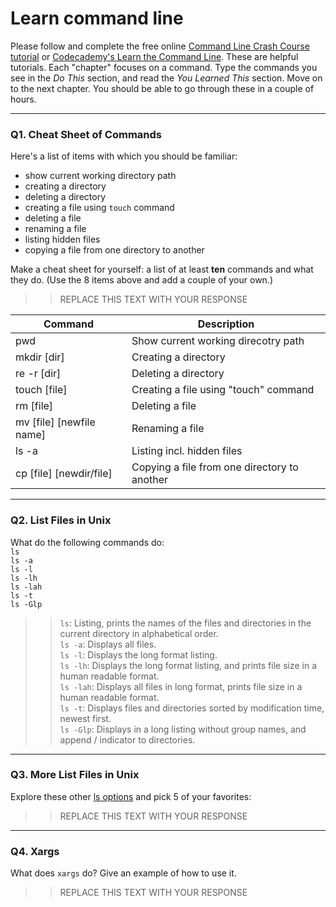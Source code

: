 # Learn command line

Please follow and complete the free online [Command Line Crash Course
tutorial](https://web.archive.org/web/20160708171659/http://cli.learncodethehardway.org/book/) or [Codecademy's Learn the Command Line](https://www.codecademy.com/learn/learn-the-command-line). These are helpful tutorials. Each "chapter" focuses on a command. Type the commands you see in the _Do This_ section, and read the _You Learned This_ section. Move on to the next chapter. You should be able to go through these in a couple of hours.

---

### Q1.  Cheat Sheet of Commands  

Here's a list of items with which you should be familiar:  
* show current working directory path
* creating a directory
* deleting a directory
* creating a file using `touch` command
* deleting a file
* renaming a file
* listing hidden files
* copying a file from one directory to another

Make a cheat sheet for yourself: a list of at least **ten** commands and what they do.  (Use the 8 items above and add a couple of your own.)  

> > REPLACE THIS TEXT WITH YOUR RESPONSE

|Command|Description|
|-------|-----------|
|pwd|Show current working direcotry path|
|mkdir [dir]|Creating a directory|
|re -r [dir]|Deleting a directory|
|touch [file]|Creating a file using "touch" command|
|rm [file]|Deleting a file|
|mv [file] [newfile name]|Renaming a file|
|ls -a|Listing incl. hidden files|
|cp [file] [newdir/file]|Copying a file from one directory to another|
---

### Q2.  List Files in Unix   

What do the following commands do:  
`ls`  
`ls -a`  
`ls -l`  
`ls -lh`  
`ls -lah`  
`ls -t`  
`ls -Glp`  

> > `ls`: Listing, prints the names of the files and directories in the current directory in alphabetical order.  
> > `ls -a`: Displays all files.  
> > `ls -l`: Displays the long format listing.  
> > `ls -lh`: Displays the long format listing, and prints file size in a human readable format.   
> > `ls -lah`: Displays all files in long format, prints file size in a human readable format.   
> > `ls -t`: Displays files and directories sorted by modification time, newest first.  
> > `ls -Glp`: Displays in a long listing without group names, and  append / indicator to directories.  

---

### Q3.  More List Files in Unix  

Explore these other [ls options](http://www.techonthenet.com/unix/basic/ls.php) and pick 5 of your favorites:

> > REPLACE THIS TEXT WITH YOUR RESPONSE

---

### Q4.  Xargs   

What does `xargs` do? Give an example of how to use it.

> > REPLACE THIS TEXT WITH YOUR RESPONSE

 


